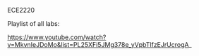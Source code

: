 ECE2220

Playlist of all labs:

https://www.youtube.com/watch?v=MkvnIeJDoMo&list=PL25XFi5JMg378e_yVpbTlfzEJrUcrogA_